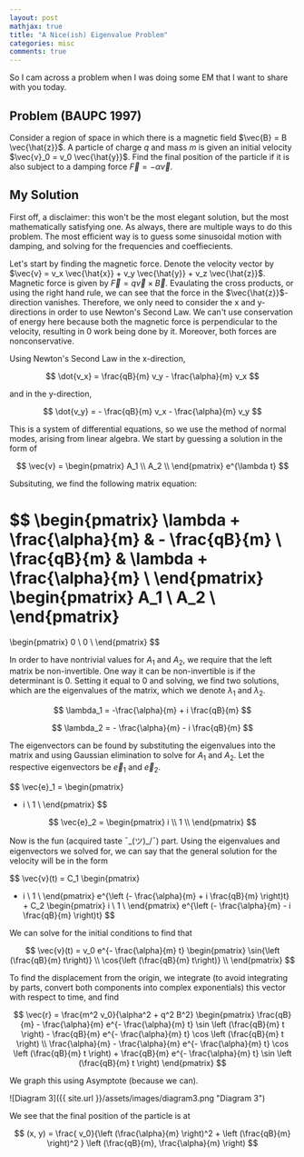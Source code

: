 ```yaml
---
layout: post
mathjax: true
title: "A Nice(ish) Eigenvalue Problem"
categories: misc
comments: true
---
```


So I cam across a problem when I was doing some EM that I want to share with you today.

## Problem (BAUPC 1997)

Consider a region of space in which there is a magnetic field $\vec{B} = B \vec{\hat{z}}$. A particle of charge $q$ and mass $m$ is given an initial velocity $\vec{v}_0 = v_0 \vec{\hat{y}}$.
Find the final position of the particle if it is also subject to a damping force $\vec{F} = - \alpha \vec{v}$.

## My Solution

First off, a disclaimer: this won't be the most elegant solution, but the most mathematically satisfying one. As always, there are multiple ways to do this problem. The most efficient way is to guess some sinusoidal motion with damping, and solving for the frequencies and coeffiecients.

Let's start by finding the magnetic force. Denote the velocity vector by $\vec{v} = v_x \vec{\hat{x}} + v_y \vec{\hat{y}} + v_z \vec{\hat{z}}$. Magnetic force is given by $\vec{F} = q \vec{v} \times \vec{B}$.
Evaulating the cross products, or using the right hand rule, we can see that the force in the $\vec{\hat{z}}$-direction vanishes.
Therefore, we only need to consider the x and y-directions in order to use Newton's Second Law. We can't use conservation of energy here because both the magnetic force is perpendicular to the velocity, resulting in 0 work being done by it. Moreover, both forces are nonconservative.

Using Newton's Second Law in the x-direction,

$$
\dot{v_x} = \frac{qB}{m} v_y - \frac{\alpha}{m} v_x
$$

and in the y-direction,

$$
\dot{v_y} = - \frac{qB}{m} v_x - \frac{\alpha}{m} v_y
$$

This is a system of differential equations, so we use the method of normal modes, arising from linear algebra. We start by guessing a solution in the form of

$$
\vec{v} =
\begin{pmatrix}
A_1 \\
A_2 \\
\end{pmatrix}
e^{\lambda t}
$$

Subsituting, we find the following matrix equation:

$$
\begin{pmatrix}
\lambda + \frac{\alpha}{m} & - \frac{qB}{m} \\
\frac{qB}{m} & \lambda + \frac{\alpha}{m} \\
\end{pmatrix}
\begin{pmatrix}
A_1 \\
A_2 \\
\end{pmatrix}
=
\begin{pmatrix}
0 \\
0 \\
\end{pmatrix}
$$

In order to have nontrivial values for $A_1$ and $A_2$, we require that the left matrix be non-invertible.
One way it can be non-invertible is if the determinant is 0. Setting it equal to $0$ and solving, we find two solutions, which are the eigenvalues of the matrix, which we denote $\lambda_1$ and $\lambda_2$.

$$
\lambda_1 = -\frac{\alpha}{m} + i \frac{qB}{m}
$$

$$
\lambda_2 = - \frac{\alpha}{m} - i \frac{qB}{m}
$$

The eigenvectors can be found by substituting the eigenvalues into the matrix and using Gaussian elimination to solve for $A_1$ and $A_2$. Let the respective eigenvectors be $\vec{e}_1$ and $\vec{e}_2$.

$$
\vec{e}_1 =
\begin{pmatrix}
- i \\
1 \\
\end{pmatrix}
$$

$$
\vec{e}_2 =
\begin{pmatrix}
i \\
1 \\
\end{pmatrix}
$$

Now is the fun (acquired taste ¯\_(ツ)_/¯) part.
Using the eigenvalues and eigenvectors we solved for, we can say that the general solution for the velocity will be in the form

$$
\vec{v}(t) = C_1
\begin{pmatrix}
- i \\
1 \\
\end{pmatrix}
e^{\left (- \frac{\alpha}{m} + i \frac{qB}{m} \right)t} + C_2
\begin{pmatrix}
i \\
1 \\
\end{pmatrix}
e^{\left (- \frac{\alpha}{m} - i \frac{qB}{m} \right)t}
$$

We can solve for the initial conditions to find that

$$
\vec{v}(t) = v_0 e^{- \frac{\alpha}{m} t}
\begin{pmatrix}
\sin{\left (\frac{qB}{m} t\right)} \\
\cos{\left (\frac{qB}{m} t\right)} \\
\end{pmatrix}
$$

To find the displacement from the origin, we integrate (to avoid integrating by parts, convert both components into complex exponentials) this vector with respect to time, and find

$$
\vec{r} = \frac{m^2 v_0}{\alpha^2 + q^2 B^2}
\begin{pmatrix}
\frac{qB}{m} - \frac{\alpha}{m} e^{- \frac{\alpha}{m} t} \sin \left (\frac{qB}{m} t \right) - \frac{qB}{m} e^{- \frac{\alpha}{m} t} \cos \left (\frac{qB}{m} t \right) \\
\frac{\alpha}{m} - \frac{\alpha}{m} e^{- \frac{\alpha}{m} t} \cos \left (\frac{qB}{m} t \right) + \frac{qB}{m} e^{- \frac{\alpha}{m} t} \sin \left (\frac{qB}{m} t \right)
\end{pmatrix}
$$

We graph this using Asymptote (because we can).

![Diagram 3]({{ site.url }}/assets/images/diagram3.png "Diagram 3")

We see that the final position of the particle is at

$$
(x, y) = \frac{ v_0}{\left (\frac{\alpha}{m} \right)^2 + \left (\frac{qB}{m} \right)^2 } \left (\frac{qB}{m}, \frac{\alpha}{m} \right)
$$

